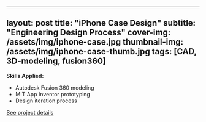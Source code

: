 
---
layout: post
title: "iPhone Case Design"
subtitle: "Engineering Design Process"
cover-img: /assets/img/iphone-case.jpg
thumbnail-img: /assets/img/iphone-case-thumb.jpg
tags: [CAD, 3D-modeling, fusion360]
---

**Skills Applied:**  
- Autodesk Fusion 360 modeling  
- MIT App Inventor prototyping  
- Design iteration process  

[See project details](https://persone3.msu.domains/portfolio/project-2/)
